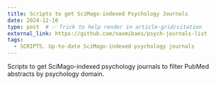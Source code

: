 ```yaml
---
title: Scripts to get SciMago-indexed Psychology Journals
date: 2024-12-10
type: post  # ✅ Trick to help render in article-grid/citation
external_link: https://github.com/naomibaes/psych-journals-list
tags:
  - SCRIPTS. Up-to-date SciMago-indexed psychology journals
---
```


Scripts to get SciMago-indexed psychology journals to filter PubMed abstracts by psychology domain.

<!--more-->

